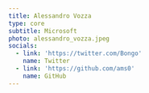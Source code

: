 ```yaml
---
title: Alessandro Vozza
type: core
subtitle: Microsoft
photo: alessandro_vozza.jpeg
socials:
  - link: 'https://twitter.com/Bongo'
    name: Twitter
  - link: 'https://github.com/ams0'
    name: GitHub
---
```

